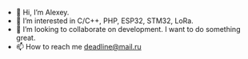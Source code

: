 - 👋 Hi, I’m Alexey.
- 👀 I’m interested in C/C++, PHP, ESP32, STM32, LoRa.
- 💞️ I’m looking to collaborate on development. I want to do something great.
- 📫 How to reach me deadline@mail.ru

<!---
alexeyterekhov7/alexeyterekhov7 is a ✨ special ✨ repository because its `README.md` (this file) appears on your GitHub profile.
You can click the Preview link to take a look at your changes.
--->
